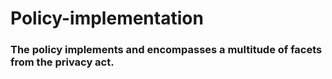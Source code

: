 # Policy-implementation

### The policy implements and encompasses a multitude of facets from the privacy act.

